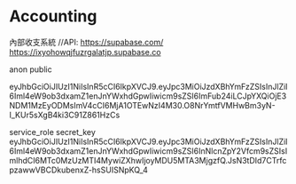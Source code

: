 # Accounting
內部收支系統
//API: https://supabase.com/
https://ixyohowqjfuzrgalatjp.supabase.co

anon public

eyJhbGciOiJIUzI1NiIsInR5cCI6IkpXVCJ9.eyJpc3MiOiJzdXBhYmFzZSIsInJlZiI6Iml4eW9ob3dxamZ1enJnYWxhdGpwIiwicm9sZSI6ImFub24iLCJpYXQiOjE3NDM1MzEyODMsImV4cCI6MjA1OTEwNzI4M30.O8NrYmtfVMHwBm3yN-I_KUr5sXgB4ki3C91Z861HzCs


service_role secret_key
eyJhbGciOiJIUzI1NiIsInR5cCI6IkpXVCJ9.eyJpc3MiOiJzdXBhYmFzZSIsInJlZiI6Iml4eW9ob3dxamZ1enJnYWxhdGpwIiwicm9sZSI6InNlcnZpY2Vfcm9sZSIsImlhdCI6MTc0MzUzMTI4MywiZXhwIjoyMDU5MTA3MjgzfQ.JsN3tDId7CTrfcpzawwVBCDkubenxZ-hsSUISNpKQ_4

